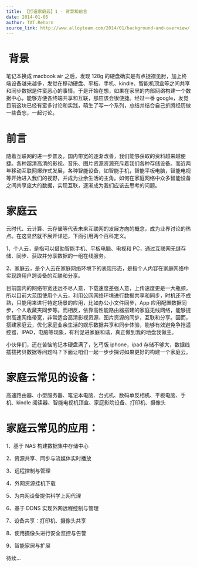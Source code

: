 ```yaml
---
title: 【打造家庭云】1 - 背景和前言
date: 2014-01-05
author: TAT.Rehorn
source_link: http://www.alloyteam.com/2014/01/background-and-overview/
---
```


<!-- {% raw %} - for jekyll -->

#  **背景**

笔记本换成 macbook air 之后，发现 128g 的硬盘确实是有点捉襟见肘，加上终端设备越来越多，发觉在移动硬盘、平板、手机、kindle、智能机顶盒等之间共享和同步数据是件蛮恶心的事情。于是开始在想，如果在家里的内部网络构建一个数据中心，能够方便各终端共享和互联，那应该会很便捷。经过一番 google，发觉目前这块已经有蛮多讨论和实践，萌生了写一个系列，总结并结合自己折腾经历做一些备忘，一起讨论。

# 前言

随着互联网的进一步普及，国内带宽的逐渐改善，我们能够获取的资料越来越便捷。各种超清高清的影视、音乐、图片资源资源充斥着我们各种存储设备。而近两年移动互联网爆炸式发展，各种智能设备，如智能手机，智能平板电脑，智能电视等开始进入我们的视野，并成为业余生活的主角。如何在家庭网络中众多智能设备之间共享庞大的数据，实现互联，逐渐成为我们应该去思考的问题。

# 家庭云

云时代、云计算、云存储等代表未来互联网的发展方向的概念，成为业界讨论的热点。在这显然就不展开详述，下面引用两个百科定义。

1、个人云，是指可以借助智能手机、平板电脑、电视和 PC，通过互联网无缝存储、同步、获取并分享数据的一组在线服务。

2、家庭云，是个人云在家庭网络环境下的表现形态，是指个人内容在家庭网络中实现跨用户跨设备的互联和分享。

目前国内的网络带宽还远不尽人意，下载速度差强人意，上传速度更是一大瓶颈，所以目前大范围使用个人云，利用公网网络环境进行数据共享和同步，时机还不成熟，只能用来进行特定场景的应用，比如办公小文件同步，App 应用配置数据同步，个人收藏夹同步等。而相反，依靠高性能路由器搭建的家庭无线网络，能够提供高速网络带宽，非常适合高清影视资源、图片资源的同步，互联和分享。因而，搭建家庭云，优化家庭业余生活的娱乐数据共享和同步体验，能够有效避免争抢遥控器，IPAD，电脑等现象，有利促进家庭和谐，真正做到我的地盘我做主。

小伙伴们，还在苦恼笔记本硬盘满了，乞丐版 iphone，ipad 存储不够大，数据线插拔拷贝数据等问题吗？下面让咱们一起一步步探讨如果更好的构建一个家庭云。

# 家庭云常见的设备：

高速路由器、小型服务器、笔记本电脑、台式机、数码单反相机、平板电脑、手机、kindle 阅读器、智能电视机顶盒、家庭影院设备、打印机、摄像头

# 家庭云常见的应用：

1、基于 NAS 构建数据集中存储中心

2、资源共享、同步与流媒体实时播放

3、远程控制与管理

4、外网资源挂机下载

5、为内网设备提供科学上网代理

6、基于 DDNS 实现外网远程控制与管理

7、设备共享：打印机、摄像头共享

8、使用摄像头进行安全监控与告警

9、智能家居与扩展

待续...

<!-- {% endraw %} - for jekyll -->